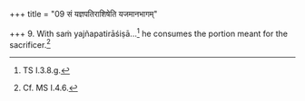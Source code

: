 +++
title = "09 सं यज्ञपतिराशिषेति यजमानभागम्"

+++
9. With saṁ yajñapatirāśiṣā...[^1] he consumes the portion meant for the sacrificer.[^2]  

[^1]: TS I.3.8.g.  

[^2]: Cf. MS I.4.6.
